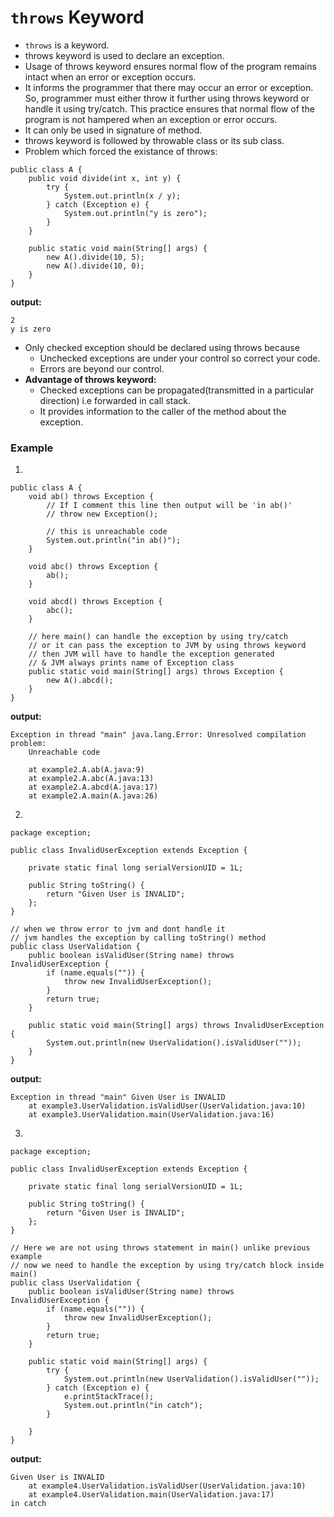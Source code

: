 # `throws` Keyword
* `throws` is a keyword.
* throws keyword is used to declare an exception.
* Usage of throws keyword ensures normal flow of the program remains intact when an error or exception occurs.
* It informs the programmer that there may occur an error or exception. So, programmer must either throw it further using throws keyword or handle it using try/catch. This practice ensures that normal flow of the program is not hampered when an exception or error occurs.
* It can only be used in signature of method.
* throws keyword is followed by throwable class or its sub class.
* Problem which forced the existance of throws:
````
public class A {
	public void divide(int x, int y) {
		try {
			System.out.println(x / y);
		} catch (Exception e) {
			System.out.println("y is zero");
		}
	}

	public static void main(String[] args) {
		new A().divide(10, 5);
		new A().divide(10, 0);
	}
}
````
__output:__
````
2
y is zero
````
* Only checked exception should be declared using throws because
  - Unchecked exceptions are under your control so correct your code.
  - Errors are beyond our control.
* __Advantage of throws keyword:__
  - Checked exceptions can be propagated(transmitted in a particular direction) i.e forwarded in call stack.
  - It provides information to the caller of the method about the exception.

### Example
1.
````
public class A {
	void ab() throws Exception {
		// If I comment this line then output will be 'in ab()'
		// throw new Exception();

		// this is unreachable code
		System.out.println("in ab()");
	}

	void abc() throws Exception {
		ab();
	}

	void abcd() throws Exception {
		abc();
	}

	// here main() can handle the exception by using try/catch
	// or it can pass the exception to JVM by using throws keyword
	// then JVM will have to handle the exception generated
	// & JVM always prints name of Exception class
	public static void main(String[] args) throws Exception {
		new A().abcd();
	}
}
````
__output:__
````
Exception in thread "main" java.lang.Error: Unresolved compilation problem: 
	Unreachable code

	at example2.A.ab(A.java:9)
	at example2.A.abc(A.java:13)
	at example2.A.abcd(A.java:17)
	at example2.A.main(A.java:26)
````
2. 
````
package exception;

public class InvalidUserException extends Exception {

	private static final long serialVersionUID = 1L;

	public String toString() {
		return "Given User is INVALID";
	};
}
````
````
// when we throw error to jvm and dont handle it
// jvm handles the exception by calling toString() method
public class UserValidation {
	public boolean isValidUser(String name) throws InvalidUserException {
		if (name.equals("")) {
			throw new InvalidUserException();
		}
		return true;
	}

	public static void main(String[] args) throws InvalidUserException {
		System.out.println(new UserValidation().isValidUser(""));
	}
}
````
__output:__
````
Exception in thread "main" Given User is INVALID
	at example3.UserValidation.isValidUser(UserValidation.java:10)
	at example3.UserValidation.main(UserValidation.java:16)
````
3. 
````
package exception;

public class InvalidUserException extends Exception {

	private static final long serialVersionUID = 1L;

	public String toString() {
		return "Given User is INVALID";
	};
}
````
````
// Here we are not using throws statement in main() unlike previous example
// now we need to handle the exception by using try/catch block inside main()
public class UserValidation {
	public boolean isValidUser(String name) throws InvalidUserException {
		if (name.equals("")) {
			throw new InvalidUserException();
		}
		return true;
	}

	public static void main(String[] args) {
		try {
			System.out.println(new UserValidation().isValidUser(""));
		} catch (Exception e) {
			e.printStackTrace();
			System.out.println("in catch");
		}

	}
}
````
__output:__
````
Given User is INVALID
	at example4.UserValidation.isValidUser(UserValidation.java:10)
	at example4.UserValidation.main(UserValidation.java:17)
in catch
````
